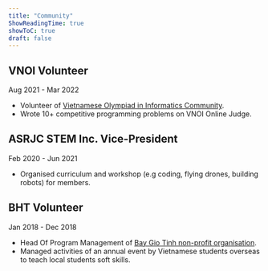 ```yaml
---
title: "Community"
ShowReadingTime: true
showToC: true
draft: false
---
```


## VNOI Volunteer

Aug 2021 - Mar 2022

- Volunteer of [Vietnamese Olympiad in Informatics Community](https://team.vnoi.info/).
- Wrote 10+ competitive programming problems on VNOI Online Judge.

## ASRJC STEM Inc. Vice-President

Feb 2020 - Jun 2021

- Organised curriculum and workshop (e.g coding, flying drones, building robots) for members.

## BHT Volunteer

Jan 2018 - Dec 2018

- Head Of Program Management of [Bay Gio Tinh non-profit organisation](https://www.facebook.com/baygiotinhh).
- Managed activities of an annual event by Vietnamese students overseas to teach local students soft skills.
